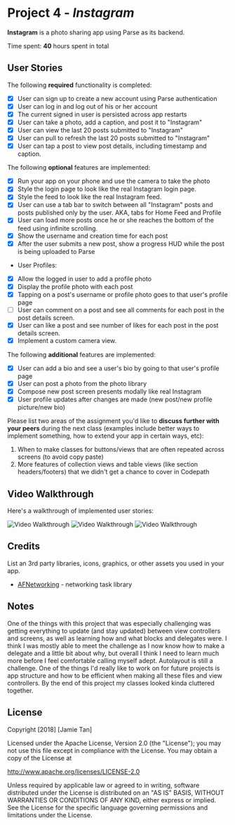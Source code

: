 # Project 4 - *Instagram*

**Instagram** is a photo sharing app using Parse as its backend.

Time spent: **40** hours spent in total

## User Stories

The following **required** functionality is completed:

- [X] User can sign up to create a new account using Parse authentication
- [X] User can log in and log out of his or her account
- [X] The current signed in user is persisted across app restarts
- [X] User can take a photo, add a caption, and post it to "Instagram"
- [X] User can view the last 20 posts submitted to "Instagram"
- [X] User can pull to refresh the last 20 posts submitted to "Instagram"
- [X] User can tap a post to view post details, including timestamp and caption.

The following **optional** features are implemented:

- [X] Run your app on your phone and use the camera to take the photo
- [X] Style the login page to look like the real Instagram login page.
- [X] Style the feed to look like the real Instagram feed.
- [X] User can use a tab bar to switch between all "Instagram" posts and posts published only by the user. AKA, tabs for Home Feed and Profile
- [X] User can load more posts once he or she reaches the bottom of the feed using infinite scrolling.
- [X] Show the username and creation time for each post
- [X] After the user submits a new post, show a progress HUD while the post is being uploaded to Parse
- User Profiles:
- [X] Allow the logged in user to add a profile photo
- [X] Display the profile photo with each post
- [X] Tapping on a post's username or profile photo goes to that user's profile page
- [ ] User can comment on a post and see all comments for each post in the post details screen.
- [X] User can like a post and see number of likes for each post in the post details screen.
- [X] Implement a custom camera view.

The following **additional** features are implemented:

- [X] User can add a bio and see a user's bio by going to that user's profile page
- [X] User can post a photo from the photo library
- [X] Compose new post screen presents modally like real Instagram
- [X] User profile updates after changes are made (new post/new profile picture/new bio)

Please list two areas of the assignment you'd like to **discuss further with your peers** during the next class (examples include better ways to implement something, how to extend your app in certain ways, etc):

1. When to make classes for buttons/views that are often repeated across screens (to avoid copy paste)
2. More features of collection views and table views (like section headers/footers) that we didn't get a chance to cover in Codepath

## Video Walkthrough

Here's a walkthrough of implemented user stories:

<img src='https://i.imgur.com/R0nw8N2.gifv' title='Video Walkthrough' width='' alt='Video Walkthrough' />
<img src='https://i.imgur.com/g7RvA48.gifv' title='Video Walkthrough' width='' alt='Video Walkthrough' />
<img src='https://i.imgur.com/Y5B90oj.gif' title='Video Walkthrough' width='' alt='Video Walkthrough' />

## Credits

List an 3rd party libraries, icons, graphics, or other assets you used in your app.

- [AFNetworking](https://github.com/AFNetworking/AFNetworking) - networking task library


## Notes

One of the things with this project that was especially challenging was getting everything to update (and stay updated) between view controllers and screens, as well as learning how and what blocks and delegates were. I think I was mostly able to meet the challenge as I now know how to make a delegate and a little bit about why, but overall I think I need to learn much more before I feel comfortable calling myself adept. Autolayout is still a challenge. One of the things I'd really like to work on for future projects is app structure and how to be efficient when making all these files and view controllers. By the end of this project my classes looked kinda cluttered together. 

## License

Copyright [2018] [Jamie Tan]

Licensed under the Apache License, Version 2.0 (the "License");
you may not use this file except in compliance with the License.
You may obtain a copy of the License at

http://www.apache.org/licenses/LICENSE-2.0

Unless required by applicable law or agreed to in writing, software
distributed under the License is distributed on an "AS IS" BASIS,
WITHOUT WARRANTIES OR CONDITIONS OF ANY KIND, either express or implied.
See the License for the specific language governing permissions and
limitations under the License.
